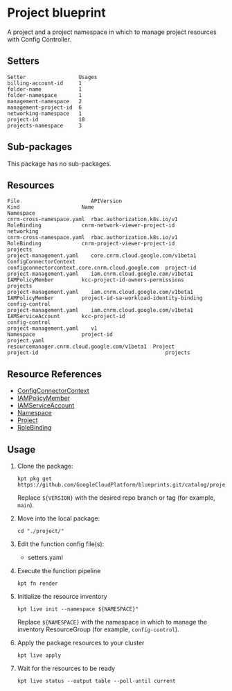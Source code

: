 # Project blueprint

A project and a project namespace in which to manage project resources with
Config Controller.

## Setters

```
Setter                 Usages
billing-account-id     1
folder-name            1
folder-namespace       1
management-namespace   2
management-project-id  6
networking-namespace   1
project-id             18
projects-namespace     3
```

## Sub-packages

This package has no sub-packages.

## Resources

```
File                       APIVersion                                     Kind                    Name                                               Namespace
cnrm-cross-namespace.yaml  rbac.authorization.k8s.io/v1                   RoleBinding             cnrm-network-viewer-project-id                     networking
cnrm-cross-namespace.yaml  rbac.authorization.k8s.io/v1                   RoleBinding             cnrm-project-viewer-project-id                     projects
project-management.yaml    core.cnrm.cloud.google.com/v1beta1             ConfigConnectorContext  configconnectorcontext.core.cnrm.cloud.google.com  project-id
project-management.yaml    iam.cnrm.cloud.google.com/v1beta1              IAMPolicyMember         kcc-project-id-owners-permissions                  projects
project-management.yaml    iam.cnrm.cloud.google.com/v1beta1              IAMPolicyMember         project-id-sa-workload-identity-binding            config-control
project-management.yaml    iam.cnrm.cloud.google.com/v1beta1              IAMServiceAccount       kcc-project-id                                     config-control
project-management.yaml    v1                                             Namespace               project-id
project.yaml               resourcemanager.cnrm.cloud.google.com/v1beta1  Project                 project-id                                         projects
```

## Resource References

- [ConfigConnectorContext](https://cloud.google.com/config-connector/docs/how-to/advanced-install#addon-configuring)
- [IAMPolicyMember](https://cloud.google.com/config-connector/docs/reference/resource-docs/iam/iampolicymember)
- [IAMServiceAccount](https://cloud.google.com/config-connector/docs/reference/resource-docs/iam/iamserviceaccount)
- [Namespace](https://kubernetes.io/docs/reference/generated/kubernetes-api/v1.21/#namespace-v1-core)
- [Project](https://cloud.google.com/config-connector/docs/reference/resource-docs/resourcemanager/project)
- [RoleBinding](https://kubernetes.io/docs/reference/generated/kubernetes-api/v1.21/#rolebinding-v1-rbac-authorization-k8s-io)

## Usage

1.  Clone the package:
    ```
    kpt pkg get https://github.com/GoogleCloudPlatform/blueprints.git/catalog/project@${VERSION}
    ```
    Replace `${VERSION}` with the desired repo branch or tag
    (for example, `main`).

1.  Move into the local package:
    ```
    cd "./project/"
    ```

1.  Edit the function config file(s):
    - setters.yaml

1.  Execute the function pipeline
    ```
    kpt fn render
    ```

1.  Initialize the resource inventory
    ```
    kpt live init --namespace ${NAMESPACE}"
    ```
    Replace `${NAMESPACE}` with the namespace in which to manage
    the inventory ResourceGroup (for example, `config-control`).

1.  Apply the package resources to your cluster
    ```
    kpt live apply
    ```

1.  Wait for the resources to be ready
    ```
    kpt live status --output table --poll-until current
    ```

